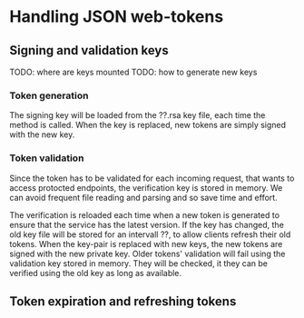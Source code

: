# Handling JSON web-tokens


## Signing and validation keys

TODO: where are keys mounted
TODO: how to generate new keys

### Token generation
The signing key will be loaded from the ??.rsa key file, each time the method is called. When the key is replaced, new tokens are simply signed with the new key.

### Token validation
Since the token has to be validated for each incoming request, that wants to access protocted endpoints, the verification key is stored in memory. We can avoid frequent file reading and parsing and so save time and effort.

The verification is reloaded each time when a new token is generated to ensure that the service has the latest version. If the key has changed, the old key file will be stored for an intervall ??, to allow clients refresh their old tokens.
When the key-pair is replaced with new keys, the new tokens are signed with the new private key. Older tokens' validation will fail using the validation key stored in memory.
They will be checked, it they can be verified using the old key as long as available.

## Token expiration and refreshing tokens
